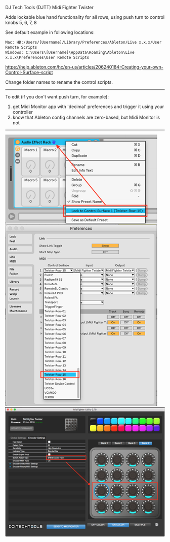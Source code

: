 DJ Tech Tools (DJTT) Midi Fighter Twister

Adds lockable blue hand functionality for all rows, using push turn to control knobs 5, 6, 7, 8

See default example in following locations:

    Mac: HD:/Users/[Username]/Library/Preferences/Ableton/Live x.x.x/User Remote Scripts
    Windows: C:\Users\[Username]\AppData\Roaming\Ableton\Live x.x.x\Preferences\User Remote Scripts

https://help.ableton.com/hc/en-us/articles/206240184-Creating-your-own-Control-Surface-script

Change folder names to rename the control scripts.

---

To edit (if you don't want push turn, for example):
1. get Midi Monitor app with 'decimal' preferences and trigger it using your controller
2. know that Ableton config channels are zero-based, but Midi Monitor is not

---

<img src='./images/blue-hand-lock-to-row.png' width='480' />
<img src='./images/control-surface-row.png' width='480' />
<img src='./images/midi-fighter-utility.png' width='640' />

